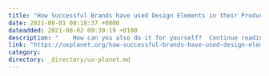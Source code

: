 ```yaml
---
title: "How Successful Brands have used Design Elements in their Products?"
date: 2021-08-01 08:18:37 +0000
dateadded: 2021-08-02 09:39:19 +0100
description: "    How can you also do it for yourself?  Continue reading on UX Planet »  "
link: "https://uxplanet.org/how-successful-brands-have-used-design-elements-in-their-products-d3507418320?source=rss----819cc2aaeee0---4"
category:
directory: _directory/ux-planet.md
---
```

